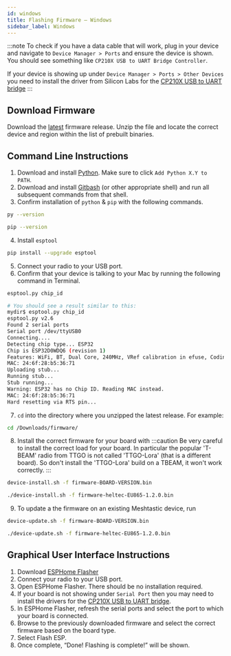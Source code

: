 ```yaml
---
id: windows
title: Flashing Firmware – Windows
sidebar_label: Windows
---
```

:::note
To check if you have a data cable that will work, plug in your device and navigate to `Device Manager > Ports` and ensure the device is shown. You should see something like `CP210X USB to UART Bridge Controller`.

If your device is showing up under `Device Manager > Ports > Other Devices` you need to install the driver from Silicon Labs for the [CP210X USB to UART bridge](https://www.silabs.com/products/development-tools/software/usb-to-uart-bridge-vcp-drivers)
:::
## Download Firmware

<!--- TODO add buttons to links --->
Download the [latest](https://github.com/meshtastic/meshtastic-device/releases/latest) firmware release. Unzip the file and locate the correct device and region within the list of prebuilt binaries.

## Command Line Instructions

1. Download and install [Python](https://www.python.org/). Make sure to click `Add Python X.Y to PATH`.
2. Download and install [Gitbash](https://gitforwindows.org/) (or other appropriate shell) and run all subsequent commands from that shell.
3. Confirm installation of `python` & `pip` with the following commands.
```bash
py --version
```
```bash
pip --version
```
<!--- Check on `gitbash` requirements --->
4. Install `esptool`
```bash
pip install --upgrade esptool
```
5. Connect your radio to your USB port.
6. Confirm that your device is talking to your Mac by running the following command in Terminal.
```bash title="Command"
esptool.py chip_id
```
```bash title="Expected Output"
# You should see a result similar to this:
mydir$ esptool.py chip_id
esptool.py v2.6
Found 2 serial ports
Serial port /dev/ttyUSB0
Connecting....
Detecting chip type... ESP32
Chip is ESP32D0WDQ6 (revision 1)
Features: WiFi, BT, Dual Core, 240MHz, VRef calibration in efuse, Coding Scheme None
MAC: 24:6f:28:b5:36:71
Uploading stub...
Running stub...
Stub running...
Warning: ESP32 has no Chip ID. Reading MAC instead.
MAC: 24:6f:28:b5:36:71
Hard resetting via RTS pin...
```
7. `cd` into the directory where you unzipped the latest release. For example:
```bash title="Example"
cd /Downloads/firmware/
```
8. Install the correct firmware for your board with
:::caution
Be very careful to install the correct load for your board. In particular the popular 'T-BEAM' radio from TTGO is not called 'TTGO-Lora' (that is a different board). So don't install the 'TTGO-Lora' build on a TBEAM, it won't work correctly.
:::
```bash title="Command"
device-install.sh -f firmware-BOARD-VERSION.bin
```
```bash title="Example"
./device-install.sh -f firmware-heltec-EU865-1.2.0.bin
```
9. To update a the firmware on an existing Meshtastic device, run
```bash title="Command"
device-update.sh -f firmware-BOARD-VERSION.bin
```
```bash title="Example"
./device-update.sh -f firmware-heltec-EU865-1.2.0.bin
```

## Graphical User Interface Instructions

1. Download [ESPHome Flasher](https://github.com/esphome/esphome-flasher)
2. Connect your radio to your USB port.
3. Open ESPHome Flasher. There should be no installation required.
4. If your board is not showing under `Serial Port` then you may need to install the drivers for the [CP210X USB to UART bridge](https://www.silabs.com/products/development-tools/software/usb-to-uart-bridge-vcp-drivers).
5. In ESPHome Flasher, refresh the serial ports and select the port to which your board is connected.
6. Browse to the previously downloaded firmware and select the correct firmware based on the board type.
7. Select Flash ESP.
8. Once complete, “Done! Flashing is complete!” will be shown.
